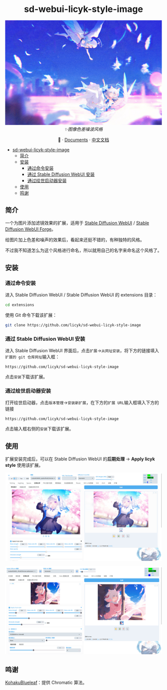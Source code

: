 <div align="center">

# sd-webui-licyk-style-image

![preview](./assets/0.jpg)
_*✨图像色差噪波风格*_

📓 · [Documents](./README.md) · [中文文档](./README-zh.md)

</div>

- [sd-webui-licyk-style-image](#sd-webui-licyk-style-image)
  - [简介](#简介)
  - [安装](#安装)
    - [通过命令安装](#通过命令安装)
    - [通过 Stable Diffusion WebUI 安装](#通过-stable-diffusion-webui-安装)
    - [通过绘世启动器安装](#通过绘世启动器安装)
  - [使用](#使用)
  - [鸣谢](#鸣谢)


## 简介
一个为图片添加滤镜效果的扩展，适用于 [Stable Diffusion WebUI](https://github.com/AUTOMATIC1111/stable-diffusion-webui) / [Stable Diffusion WebUI Forge](https://github.com/lllyasviel/stable-diffusion-webui-forge)。

给图片加上色差和噪声的效果后，看起来还挺不错的，有种独特的风格。

不过我不知道怎么为这个风格进行命名，所以就用自己的名字来命名这个风格了。


## 安装
### 通过命令安装

进入 Stable Diffusion WebUI / Stable Diffusion WebUI 的 extensions 目录：

```bash
cd extensions
```

使用 Git 命令下载该扩展：

```bash
git clone https://github.com/licyk/sd-webui-licyk-style-image
```


### 通过 Stable Diffusion WebUI 安装
进入 Stable Diffusion WebUI 界面后，点击`扩展`->`从网址安装`，将下方的链接填入`扩展的 git 仓库网址`输入框：

```
https://github.com/licyk/sd-webui-licyk-style-image
```

点击`安装`下载该扩展。


### 通过绘世启动器安装
打开绘世启动器，点击`版本管理`->`安装新扩展`，在下方的`扩展 URL`输入框填入下方的链接

```
https://github.com/licyk/sd-webui-licyk-style-image
```

点击输入框右侧的`安装`下载该扩展。


## 使用
扩展安装完成后，可以在 Stable Diffusion WebUI 的**后期处理** -> **Apply licyk style** 使用该扩展。

![](./assets/1.jpg)

![](./assets/2.jpg)


## 鸣谢
[KohakuBlueleaf](https://github.com/KohakuBlueleaf)：提供 Chromatic 算法。
